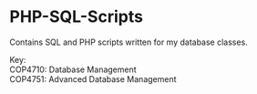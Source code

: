 # PHP-SQL-Scripts
Contains SQL and PHP scripts written for my database classes.<br>

Key:<br>
COP4710: Database Management <br>
COP4751: Advanced Database Management <br>
